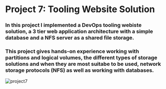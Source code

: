 # Project 7: Tooling Website Solution
### In this project I implemented a DevOps tooling webiste solution, a 3 tier web application architecture with a simple database and a NFS server as a shared file storage.
### This project gives hands-on experience working with partitions and logical volumes, the different types of storage solutions and when they are most suitabe to be used, network storage protocols (NFS) as well as working with databases.

![project7](.images/project7overview.jpg)
